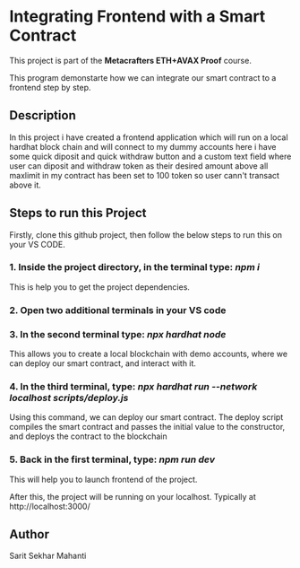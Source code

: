 # Integrating Frontend with a Smart Contract

This project is part of the **Metacrafters ETH+AVAX Proof** course.

This program demonstarte how we can integrate our smart contract to a frontend step by step.

## Description
In this project i have created a frontend application which will run on a local hardhat block chain and will connect to my dummy accounts here i have some quick diposit and quick withdraw button and a custom text field where user can diposit and withdraw token as their desired amount above all maxlimit in my contract has been set to 100 token so user cann't transact above it.

## Steps to run this Project
Firstly, clone this github project, then follow the below steps to run this on your VS CODE.
 ### 1. Inside the project directory, in the terminal type: *npm i*
 This is help you to get the project dependencies.
 
 ### 2. Open two additional terminals in your VS code
 
 ### 3. In the second terminal type: *npx hardhat node*
  This allows you to create a local blockchain with demo accounts, where we can deploy our smart contract, and interact with it.
 
 ### 4. In the third terminal, type: *npx hardhat run --network localhost scripts/deploy.js*
  Using this command, we can deploy our smart contract. The deploy script compiles the smart contract and passes the initial value to the constructor, and deploys 
  the contract to the blockchain
  
  ### 5. Back in the first terminal, type:  *npm run dev*
  This will help you to launch frontend of the project.

  After this, the project will be running on your localhost. Typically at http://localhost:3000/



## Author

Sarit Sekhar Mahanti

